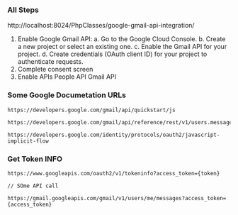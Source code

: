 ### All Steps 
http://localhost:8024/PhpClasses/google-gmail-api-integration/

1. Enable Google Gmail API:
    a. Go to the Google Cloud Console.
    b. Create a new project or select an existing one.
    c. Enable the Gmail API for your project.
    d. Create credentials (OAuth client ID) for your project to authenticate requests.
2. Complete consent screen
3. Enable APIs
    People API
    Gmail API


### Some Google Documetation URLs
```
https://developers.google.com/gmail/api/quickstart/js

https://developers.google.com/gmail/api/reference/rest/v1/users.messages/list

https://developers.google.com/identity/protocols/oauth2/javascript-implicit-flow

```

### Get Token INFO
```
https://www.googleapis.com/oauth2/v1/tokeninfo?access_token={token}

// SOme API call

https://gmail.googleapis.com/gmail/v1/users/me/messages?access_token={access_token}
```